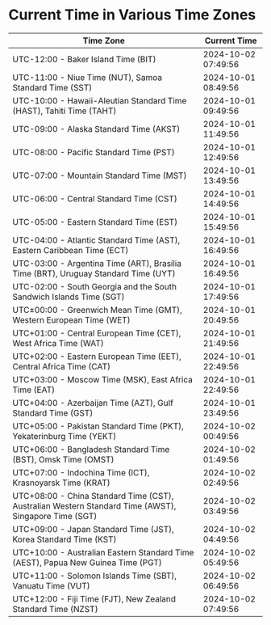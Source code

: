 # Current Time in Various Time Zones

| Time Zone | Current Time |
|-----------|--------------|
| UTC-12:00 - Baker Island Time (BIT) | 2024-10-02 07:49:56 |
| UTC-11:00 - Niue Time (NUT), Samoa Standard Time (SST) | 2024-10-01 08:49:56 |
| UTC-10:00 - Hawaii-Aleutian Standard Time (HAST), Tahiti Time (TAHT) | 2024-10-01 09:49:56 |
| UTC-09:00 - Alaska Standard Time (AKST) | 2024-10-01 11:49:56 |
| UTC-08:00 - Pacific Standard Time (PST) | 2024-10-01 12:49:56 |
| UTC-07:00 - Mountain Standard Time (MST) | 2024-10-01 13:49:56 |
| UTC-06:00 - Central Standard Time (CST) | 2024-10-01 14:49:56 |
| UTC-05:00 - Eastern Standard Time (EST) | 2024-10-01 15:49:56 |
| UTC-04:00 - Atlantic Standard Time (AST), Eastern Caribbean Time (ECT) | 2024-10-01 16:49:56 |
| UTC-03:00 - Argentina Time (ART), Brasília Time (BRT), Uruguay Standard Time (UYT) | 2024-10-01 16:49:56 |
| UTC-02:00 - South Georgia and the South Sandwich Islands Time (SGT) | 2024-10-01 17:49:56 |
| UTC±00:00 - Greenwich Mean Time (GMT), Western European Time (WET) | 2024-10-01 20:49:56 |
| UTC+01:00 - Central European Time (CET), West Africa Time (WAT) | 2024-10-01 21:49:56 |
| UTC+02:00 - Eastern European Time (EET), Central Africa Time (CAT) | 2024-10-01 22:49:56 |
| UTC+03:00 - Moscow Time (MSK), East Africa Time (EAT) | 2024-10-01 22:49:56 |
| UTC+04:00 - Azerbaijan Time (AZT), Gulf Standard Time (GST) | 2024-10-01 23:49:56 |
| UTC+05:00 - Pakistan Standard Time (PKT), Yekaterinburg Time (YEKT) | 2024-10-02 00:49:56 |
| UTC+06:00 - Bangladesh Standard Time (BST), Omsk Time (OMST) | 2024-10-02 01:49:56 |
| UTC+07:00 - Indochina Time (ICT), Krasnoyarsk Time (KRAT) | 2024-10-02 02:49:56 |
| UTC+08:00 - China Standard Time (CST), Australian Western Standard Time (AWST), Singapore Time (SGT) | 2024-10-02 03:49:56 |
| UTC+09:00 - Japan Standard Time (JST), Korea Standard Time (KST) | 2024-10-02 04:49:56 |
| UTC+10:00 - Australian Eastern Standard Time (AEST), Papua New Guinea Time (PGT) | 2024-10-02 05:49:56 |
| UTC+11:00 - Solomon Islands Time (SBT), Vanuatu Time (VUT) | 2024-10-02 06:49:56 |
| UTC+12:00 - Fiji Time (FJT), New Zealand Standard Time (NZST) | 2024-10-02 07:49:56 |

